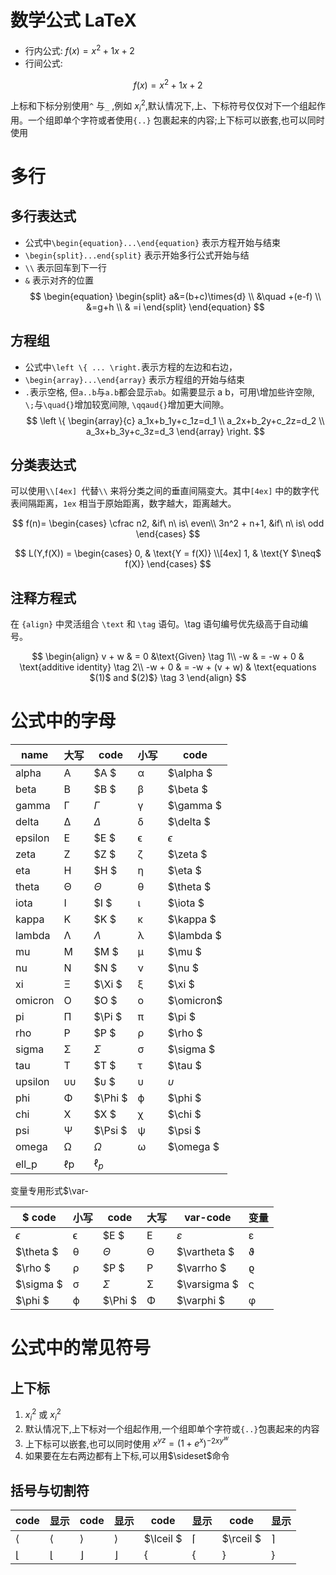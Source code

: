 # 数学公式 LaTeX

-   行内公式: $f(x)=x^2+1x+2$
-   行间公式:

$$
f(x)=x^2+1x+2
$$

上标和下标分别使用`^` 与`_` ,例如 $x^2_i$,默认情况下,上、下标符号仅仅对下一个组起作用。一个组即单个字符或者使用`{..}` 包裹起来的内容;上下标可以嵌套,也可以同时使用

# 多行

## 多行表达式

-   公式中`\begin{equation}...\end{equation}` 表示方程开始与结束
-   `\begin{split}...end{split}` 表示开始多行公式开始与结
-   `\\` 表示回车到下一行
-   `&` 表示对齐的位置
    $$
    \begin{equation}
    \begin{split}
    a&=(b+c)\times{d} \\
    &\quad +(e-f)     \\
    &=g+h             \\
    & =i
    \end{split}
    \end{equation}
    $$

## 方程组

-   公式中`\left \{ ... \right.`表示方程的左边和右边，
-   `\begin{array}...\end{array}` 表示方程组的开始与结束
-   `.`表示空格, 但`a..b`与`a.b`都会显示`ab`。如需要显示 a b，可用\增加些许空隙, `\;`与`\quad{}`增加较宽间隙, `\qqaud{}`增加更大间隙。
    $$
    \left \{
    \begin{array}{c}
    a_1x+b_1y+c_1z=d_1 \\
    a_2x+b_2y+c_2z=d_2 \\
    a_3x+b_3y+c_3z=d_3
    \end{array}
    \right.
    $$

## 分类表达式

可以使用`\\[4ex] `代替`\\` 来将分类之间的垂直间隔变大。其中`[4ex]` 中的数字代表间隔距离，`1ex` 相当于原始距离，数字越大，距离越大。

$$
f(n)=
\begin{cases}
\cfrac n2, &if\ n\ is\ even\\
3n^2 + n+1, &if\  n\ is\ odd
\end{cases}
$$

$$
L(Y,f(X)) =
\begin{cases}
0, & \text{Y = f(X)} \\[4ex]
1, & \text{Y $\neq$ f(X)}
\end{cases}
$$

## 注释方程式

在 `{align}` 中灵活组合 `\text` 和 `\tag` 语句。\tag 语句编号优先级高于自动编号。

$$
\begin{align}
   v + w & = 0  &\text{Given} \tag 1\\
   -w & = -w + 0 & \text{additive identity} \tag 2\\
   -w + 0 & = -w + (v + w) & \text{equations $(1)$ and $(2)$} \tag 3
\end{align}
$$

# 公式中的字母

| name    | 大写 | code      | 小写 | code       |
| ------- | ---- | --------- | ---- | ---------- |
| alpha   | A    | $A $      | α    | $\alpha $  |
| beta    | B    | $B $      | β    | $\beta $   |
| gamma   | Γ    | $\Gamma$  | γ    | $\gamma $  |
| delta   | Δ    | $\Delta$  | δ    | $\delta $  |
| epsilon | E    | $E $      | ϵ    | $\epsilon$ |
| zeta    | Z    | $Z $      | ζ    | $\zeta $   |
| eta     | H    | $H $      | η    | $\eta $    |
| theta   | Θ    | $\Theta$  | θ    | $\theta $  |
| iota    | I    | $I $      | ι    | $\iota $   |
| kappa   | K    | $K $      | κ    | $\kappa $  |
| lambda  | Λ    | $\Lambda$ | λ    | $\lambda $ |
| mu      | M    | $M $      | μ    | $\mu $     |
| nu      | N    | $N $      | ν    | $\nu $     |
| xi      | Ξ    | $\Xi $    | ξ    | $\xi $     |
| omicron | O    | $O $      | ο    | $\omicron$ |
| pi      | Π    | $\Pi $    | π    | $\pi $     |
| rho     | P    | $P $      | ρ    | $\rho $    |
| sigma   | Σ    | $\Sigma$  | σ    | $\sigma $  |
| tau     | T    | $T $      | τ    | $\tau $    |
| upsilon | υυ   | $υ $      | υ    | $\upsilon$ |
| phi     | Φ    | $\Phi $   | ϕ    | $\phi $    |
| chi     | X    | $X $      | χ    | $\chi $    |
| psi     | Ψ    | $\Psi $   | ψ    | $\psi $    |
| omega   | Ω    | $\Omega$  | ω    | $\omega $  |
| ell_p   | ℓp   | $\ell_p$  |

变量专用形式$\var-

| $ code     | 小写 | code     | 大写 | var-code      | 变量 |
| ---------- | ---- | -------- | ---- | ------------- | ---- |
| $\epsilon$ | ϵ    | $E $     | E    | $\varepsilon$ | ε    |
| $\theta $  | θ    | $\Theta$ | Θ    | $\vartheta $  | ϑ    |
| $\rho $    | ρ    | $P $     | P    | $\varrho $    | ϱ    |
| $\sigma $  | σ    | $\Sigma$ | Σ    | $\varsigma $  | ς    |
| $\phi $    | ϕ    | $\Phi $  | Φ    | $\varphi $    | φ    |

# 公式中的常见符号

## 上下标

1. $x_i^2$ 或 $x^2_i$
2. 默认情况下,上下标对一个组起作用,一个组即单个字符或`{..}`包裹起来的内容
3. 上下标可以嵌套,也可以同时使用 ${x^y}^z = {(1+e^x)}^{-2xy^w}$
4. 如果要在左右两边都有上下标,可以用$\sideset$命令

## 括号与切割符

| code    | 显示 | code    | 显示 | code    | 显示 | code    | 显示 |
| ------- | ---- | ------- | ---- | ------- | ---- | ------- | ---- |
| $\langle$ | ⟨    | $\rangle$ | ⟩    | $\lceil $ | ⌈    | $\rceil $ | ⌉    |
| $\lfloor$ | ⌊    | $\rfloor$ | ⌋    | $\lbrace$ | {    | $\rbrace$ | }    |
